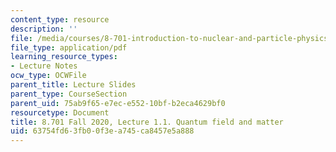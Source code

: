 ```yaml
---
content_type: resource
description: ''
file: /media/courses/8-701-introduction-to-nuclear-and-particle-physics-fall-2020/63754fd63fb00f3ea745ca8457e5a888_MIT8_701f20_lec1.1.pdf
file_type: application/pdf
learning_resource_types:
- Lecture Notes
ocw_type: OCWFile
parent_title: Lecture Slides
parent_type: CourseSection
parent_uid: 75ab9f65-e7ec-e552-10bf-b2eca4629bf0
resourcetype: Document
title: 8.701 Fall 2020, Lecture 1.1. Quantum field and matter
uid: 63754fd6-3fb0-0f3e-a745-ca8457e5a888
---
```

